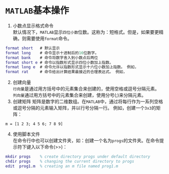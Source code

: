 # `MATLAB`基本操作

1. 小数点显示格式命令   
默认情况下，`MATLAB`显示`四位小数`位数。这称为：短格式。但是，如果要更精确，则需要使用`format`命令。       
```matlab
format short   # 默认显示
format long    # 命令显示十进制后的16位数字。
format bank	   # 命令将数字舍入到小数点后两位
format short e # 命令以指数形式显示四位小数加上指数。
format long e  # 命令允许以指数形式显示十六位小数加上指数。 例如，
format rat	   # 命令给出计算结果最接近的合理表达式。 例如，
```

2. 创建向量    
`行向量`是通过用方括号中的元素集合来创建的，使用空格或逗号分隔元素。    
`列向量`通过用方括号中的元素集合来创建，使用分号(;)来分隔元素。   
3. 创建矩阵
矩阵是数字的二维数组。在`MATLAB`中，通过将每行作为一系列空格或逗号分隔的元素输入矩阵，并以行号分隔一行。 例如，创建一个`3x3`的矩阵：  
```
m = [1 2 3; 4 5 6; 7 8 9]
```
4. 使用脚本文件   
在命令行中也可以创建文件夹，如：创建一个名为`progs`的文件夹。在命令提示符下键入以下命令(>>)：
```matlab
mkdir progs    % create directory progs under default directory
chdir progs    % changing the current directory to progs
edit  prog1.m  % creating an m file named prog1.m
```
   








